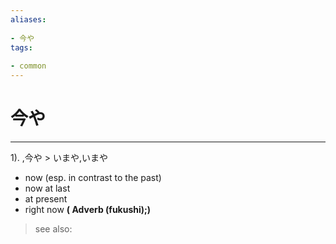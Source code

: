 ```yaml
---
aliases:
    
- 今や
tags:
    
- common
---
```


# 今や
---
1).
,今や > いまや,いまや

- now (esp. in contrast to the past)
- now at last
- at present
- right now
**( Adverb (fukushi);)**
> see also: 
            